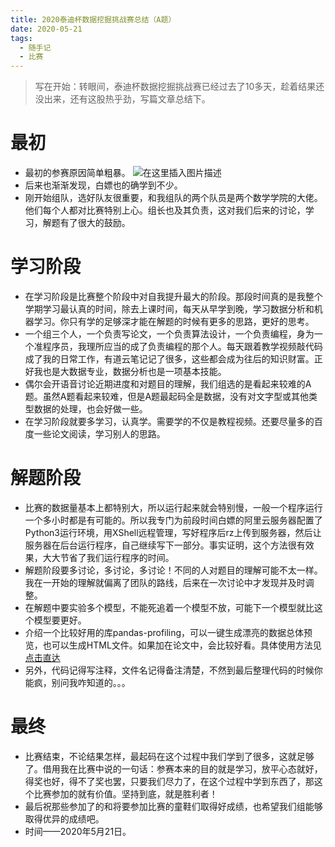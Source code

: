 ```yaml
---
title: 2020泰迪杯数据挖掘挑战赛总结（A题）
date: 2020-05-21
tags:
  - 随手记
  - 比赛
---
```


> 写在开始：转眼间，泰迪杯数据挖掘挑战赛已经过去了10多天，趁着结果还没出来，还有这股热乎劲，写篇文章总结下。


# 最初
- 最初的参赛原因简单粗暴。
![在这里插入图片描述](https://img-blog.csdnimg.cn/20200521143142625.jpg?x-oss-process=image/watermark,type_ZmFuZ3poZW5naGVpdGk,shadow_10,text_aHR0cHM6Ly9ibG9nLmNzZG4ubmV0L3dlaXhpbl80NDM3MTg0Mg==,size_16,color_FFFFFF,t_70)
- 后来也渐渐发现，白嫖也的确学到不少。
- 刚开始组队，选好队友很重要，和我组队的两个队员是两个数学学院的大佬。他们每个人都对比赛特别上心。组长也及其负责，这对我们后来的讨论，学习，解题有了很大的鼓励。

# 学习阶段
- 在学习阶段是比赛整个阶段中对自我提升最大的阶段。那段时间真的是我整个学期学习最认真的时间，除去上课时间，每天从早学到晚，学习数据分析和机器学习。你只有学的足够深才能在解题的时候有更多的思路，更好的思考。
- 一个组三个人，一个负责写论文，一个负责算法设计，一个负责编程，身为一个准程序员，我理所应当的成了负责编程的那个人。每天跟着教学视频敲代码成了我的日常工作，有道云笔记记了很多，这些都会成为往后的知识财富。正好我也是大数据专业，数据分析也是一项基本技能。
- 偶尔会开语音讨论近期进度和对题目的理解，我们组选的是看起来较难的A题。虽然A题看起来较难，但是A题最起码全是数据，没有对文字型或其他类型数据的处理，也会好做一些。
- 在学习阶段就要多学习，认真学。需要学的不仅是教程视频。还要尽量多的百度一些论文阅读，学习别人的思路。

# 解题阶段
- 比赛的数据量基本上都特别大，所以运行起来就会特别慢，一般一个程序运行一个多小时都是有可能的。所以我专门为前段时间白嫖的阿里云服务器配置了Python3运行环境，用XShell远程管理，写好程序后rz上传到服务器，然后让服务器在后台运行程序，自己继续写下一部分。事实证明，这个方法很有效果，大大节省了我们运行程序的时间。
- 解题阶段要多讨论，多讨论，多讨论！不同的人对题目的理解可能不太一样。我在一开始的理解就偏离了团队的路线，后来在一次讨论中才发现并及时调整。
- 在解题中要实验多个模型，不能死追着一个模型不放，可能下一个模型就比这个模型要更好。
- 介绍一个比较好用的库pandas-profiling，可以一键生成漂亮的数据总体预览，也可以生成HTML文件。如果加在论文中，会比较好看。具体使用方法见[点击直达](https://blog.csdn.net/Andy_shenzl/article/details/81709409)
- 另外，代码记得写注释，文件名记得备注清楚，不然到最后整理代码的时候你能疯，别问我咋知道的。。。
# 最终
- 比赛结束，不论结果怎样，最起码在这个过程中我们学到了很多，这就足够了。借用我在比赛中说的一句话：参赛本来的目的就是学习，放平心态就好，得奖也好，得不了奖也罢，只要我们尽力了，在这个过程中学到东西了，那这个比赛参加的就有价值。坚持到底，就是胜利者！
- 最后祝那些参加了的和将要参加比赛的童鞋们取得好成绩，也希望我们组能够取得优异的成绩吧。
- 时间——2020年5月21日。

